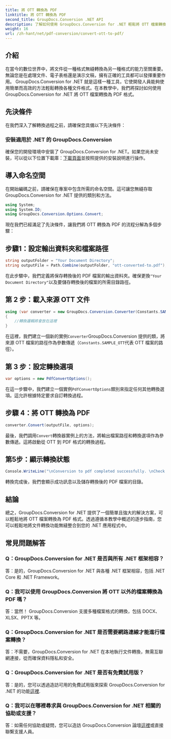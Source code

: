 ```yaml
---
title: 將 OTT 轉換為 PDF
linktitle: 將 OTT 轉換為 PDF
second_title: GroupDocs.Conversion .NET API
description: 了解如何使用 GroupDocs.Conversion for .NET 輕鬆將 OTT 檔案轉換為 PDF 格式。將檔案轉換無縫整合到您的 .NET 應用程式中。
weight: 16
url: /zh-hant/net/pdf-conversion/convert-ott-to-pdf/
---
```

## 介紹

在當今的數位世界中，將文件從一種格式無縫轉換為另一種格式的能力至關重要。無論您是在處理文件、電子表格還是演示文稿，擁有正確的工具都可以發揮重要作用。 GroupDocs.Conversion for .NET 就是這樣一種工具，它使開發人員能夠使用簡單而高效的方法輕鬆轉換各種文件格式。在本教學中，我們將探討如何使用 GroupDocs.Conversion for .NET 將 OTT 檔案轉換為 PDF 格式。

## 先決條件

在我們深入了解轉換過程之前，請確保您具備以下先決條件：

### 安裝適用於 .NET 的 GroupDocs.Conversion

確保您的開發環境中安裝了 GroupDocs.Conversion for .NET。如果您尚未安裝，可以從以下位置下載庫：[下載頁面](https://releases.groupdocs.com/conversion/net/)並按照提供的安裝說明進行操作。

## 導入命名空間

在開始編碼之前，請確保在專案中包含所需的命名空間。這可讓您無縫存取 GroupDocs.Conversion for .NET 提供的類別和方法。

```csharp
using System;
using System.IO;
using GroupDocs.Conversion.Options.Convert;
```


現在我們已經滿足了先決條件，讓我們將 OTT 轉換為 PDF 的流程分解為多個步驟：

## 步驟1：設定輸出資料夾和檔案路徑

```csharp
string outputFolder = "Your Document Directory";
string outputFile = Path.Combine(outputFolder, "ott-converted-to.pdf");
```

在此步驟中，我們定義將保存轉換後的 PDF 檔案的輸出資料夾。確保更換`"Your Document Directory"`以及要儲存轉換後的檔案的所需目錄路徑。

## 第 2 步：載入來源 OTT 文件

```csharp
using (var converter = new GroupDocs.Conversion.Converter(Constants.SAMPLE_OTT))
{
    //轉換邏輯將會放在這裡
}
```

在這裡，我們建立一個新的實例`Converter`GroupDocs.Conversion 提供的類，將來源 OTT 檔案的路徑作為參數傳遞（`Constants.SAMPLE_OTT`代表 OTT 檔案的路徑）。

## 第 3 步：設定轉換選項

```csharp
var options = new PdfConvertOptions();
```

在這一步驟中，我們建立一個實例`PdfConvertOptions`類別來指定任何其他轉換選項。這允許根據特定要求自訂轉換過程。

## 步驟 4：將 OTT 轉換為 PDF

```csharp
converter.Convert(outputFile, options);
```

最後，我們調用`Convert`轉換器實例上的方法，將輸出檔案路徑和轉換選項作為參數傳遞。這將啟動從 OTT 到 PDF 格式的轉換過程。

## 第5步：顯示轉換狀態

```csharp
Console.WriteLine("\nConversion to pdf completed successfully. \nCheck output in {0}", outputFolder);
```

轉換完成後，我們會顯示成功訊息以及儲存轉換後的 PDF 檔案的目錄。

## 結論

總之，GroupDocs.Conversion for .NET 提供了一個簡單且強大的解決方案，可以輕鬆地將 OTT 檔案轉換為 PDF 格式。透過遵循本教學中概述的逐步指南，您可以輕鬆地將文件轉換功能無縫整合到您的 .NET 應用程式中。

## 常見問題解答

### Q：GroupDocs.Conversion for .NET 是否與所有 .NET 框架相容？

答：是的，GroupDocs.Conversion for .NET 與各種 .NET 框架相容，包括 .NET Core 和 .NET Framework。

### Q：我可以使用 GroupDocs.Conversion 將 OTT 以外的檔案轉換為 PDF 嗎？

答：當然！ GroupDocs.Conversion 支援多種檔案格式的轉換，包括 DOCX、XLSX、PPTX 等。

### Q：GroupDocs.Conversion for .NET 是否需要網路連線才能進行檔案轉換？

答：不需要，GroupDocs.Conversion for .NET 在本地執行文件轉換，無需互聯網連接，從而確保資料隱私和安全。

### Q：GroupDocs.Conversion for .NET 是否有免費試用版？

答：是的，您可以透過造訪可用的免費試用版來探索 GroupDocs.Conversion for .NET 的功能[這裡](https://releases.groupdocs.com/).

### Q：我可以在哪裡尋求與 GroupDocs.Conversion for .NET 相關的協助或支援？

答：如需任何協助或疑問，您可以造訪 GroupDocs.Conversion 論壇[這裡](https://forum.groupdocs.com/c/conversion/11)或直接聯繫支援人員。